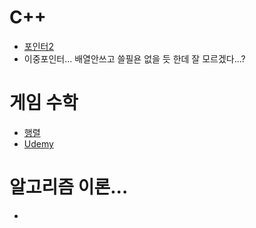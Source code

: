# C++
- [포인터2](https://github.com/uniye/Jusin/tree/main/23/07)
- 이중포인터... 배열안쓰고 쓸필욘 없을 듯 한데 잘 모르겠다...?

# 게임 수학
- [행렬](https://github.com/uniye/gameMath/tree/main/DU)
- [Udemy](https://github.com/uniye/gameMath/tree/main/Ud)

# 알고리즘 이론...
- []()
